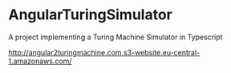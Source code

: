 # AngularTuringSimulator
A project implementing a Turing Machine Simulator in Typescript

http://angular2turingmachine.com.s3-website.eu-central-1.amazonaws.com/
